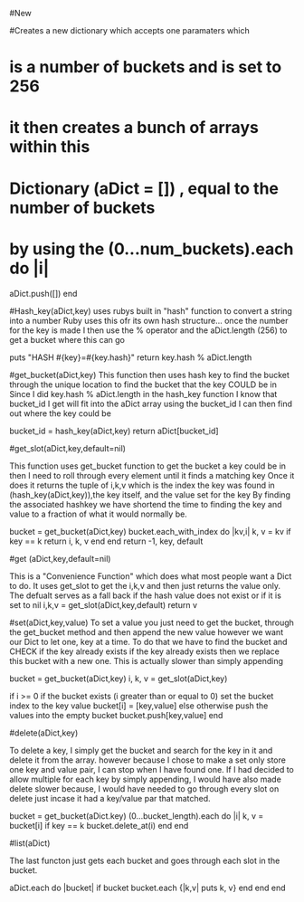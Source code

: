 
#New

#Creates a new dictionary which accepts one paramaters which
# is a number of buckets and is set to 256
# it then creates a bunch of arrays within this
# Dictionary (aDict = []) , equal to the number of buckets
# by using the (0...num_buckets).each do |i|
  aDict.push([])
  end

#Hash_key(aDict,key)
uses rubys built in "hash" function to convert a string into a number
Ruby uses this ofr its own hash structure...
once the number for the key is made I then use the %
operator and the aDict.length (256) to get a bucket where this can go

puts "HASH #{key}=#{key.hash}"
return key.hash % aDict.length

#get_bucket(aDict,key)
This function then uses hash key to find the bucket through the unique location
to find the bucket that the key COULD be in
Since I did key.hash % aDict.length in the hash_key function I know
that bucket_id I get will fit into the aDict array using the bucket_id I can
then find out where the key could be

bucket_id = hash_key(aDict,key)
return aDict[bucket_id]

#get_slot(aDict,key,default=nil)

This function uses get_bucket function to get the bucket a key could be in
then I need to roll through every element until it finds a matching key
Once it does it returns the tuple of i,k,v which is the index the key was found in
(hash_key(aDict,key)),the key itself, and the value set for the key
By finding the associated hashkey we have shortend the time to finding the key and value
to a fraction of what it would normally be.

bucket = get_bucket(aDict,key)
bucket.each_with_index do |kv,i|
  k, v = kv
  if key == k
    return i, k, v
  end
end
return -1, key, default


#get (aDict,key,default=nil)

This is a "Convenience Function" which does what most people want a Dict to do.
It uses get_slot to get the i,k,v and then just returns the value only.
The defualt serves as a fall back if the hash value does not exist or if it is set to nil
i,k,v = get_slot(aDict,key,default)
return v

#set(aDict,key,value)
To set a value you just need to get the bucket, through the get_bucket
method and then append the new value  however we want our Dict to let one,
key at a time. To do that we have to find the bucket and CHECK if the key already exists
if the key already exists then we replace this bucket with a new one.
This is actually slower than simply appending

bucket = get_bucket(aDict,key)
i, k, v = get_slot(aDict,key)

if i >= 0
if the bucket exists (i greater than or equal to 0)
set the bucket index to the key value
  bucket[i] = [key,value]
else
otherwise push the values into the empty bucket
  bucket.push[key,value]
end


#delete(aDict,key)

To delete a key, I simply get the bucket and search for the key in it and delete it from the array.
however because I chose to make a set only store one key and value pair, I can stop when I have found one. If
I had decided to allow multiple for each key by simply appending, I would have also made delete slower because, I would have needed to go through every slot on delete just incase it had a key/value par that matched.




bucket = get_bucket(aDict.key)
(0...bucket_length).each do |i|
  k, v = bucket[i]
  if key == k
    bucket.delete_at(i)
  end
end


#list(aDict)

The last functon just gets each bucket and goes through each slot in the bucket.

aDict.each do |bucket|
  if bucket
    bucket.each {|k,v| puts k, v}
    end
  end
end
